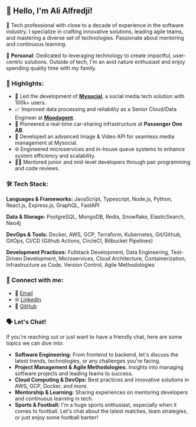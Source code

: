 <h2>👋 Hello, I'm Ali Alfredji!</h2>
<p>🔧 Tech professional with close to a decade of experience in the software industry. I specialize in crafting innovative solutions, leading agile teams, and mastering a diverse set of technologies. Passionate about mentoring and continuous learning.</p>
<p>🌱 <strong>Personal</strong>: Dedicated to leveraging technology to create impactful, user-centric solutions. Outside of tech, I'm an avid nature enthusiast and enjoy spending quality time with my family.</p>
<h3>🌟 Highlights:</h3>
<ul>
    <li>🚀 Led the development of <strong><a href="https://mysocial.io">Mysocial</a></strong>, a social media tech solution with 100k+ users.</li>
    <li>📈 Improved data processing and reliability as a Senior Cloud/Data Engineer at <strong><a href="https://moodagent.com">Moodagent</a></strong>.</li>
    <li>🚗 Pioneered a real-time car-sharing infrastructure at <strong>Passenger One AB</strong>.</li>
    <li>📸 Developed an advanced Image & Video API for seamless media management at Mysocial.</li>
    <li>🌐 Engineered microservices and in-house queue systems to enhance system efficiency and scalability.</li>
    <li>👨‍🏫 Mentored junior and mid-level developers through pair programming and code reviews.</li>
</ul>
<h3>🛠 Tech Stack:</h3>
<p><strong>Languages & Frameworks:</strong> JavaScript, Typescript, Node.js, Python, React.js, Express.js, GraphQL, FastAPI </p>
<p><strong>Data & Storage:</strong> PostgreSQL, MongoDB, Redis, Snowflake, ElasticSearch, Neo4j</p>
<p><strong>DevOps & Tools:</strong> Docker, AWS, GCP, Terraform, Kubernetes, Git/Github, GitOps, CI/CD (Github Actions, CircleCI, Bitbucket Pipelines)</p>
<p><strong>Development Practices:</strong> Fullstack Development, Data Engineering, Test-Driven Development, Microservices, Cloud Architecture, Containerization, Infrastructure as Code, Version Control, Agile Methodologies</p>
<h3>🔗 Connect with me:</h3>
<ul>
    <li>📧 <a href="mailto:ali@alfredji.com">Email</a></li>
    <li>🌐 <a href="https://linkedin.com/in/alialfredji">LinkedIn</a></li>
    <li>📂 <a href="https://github.com/alialfredji">GitHub</a></li>
</ul>
<h3>🗣 Let's Chat!</h3>
<p>If you're reaching out or just want to have a friendly chat, here are some topics we can dive into:</p>
<ul>
    <li><strong>Software Engineering:</strong> From frontend to backend, let's discuss the latest trends, technologies, or any challenges you're facing.</li>
    <li><strong>Project Management & Agile Methodologies:</strong> Insights into managing software projects and leading teams to success.</li>
    <li><strong>Cloud Computing & DevOps:</strong> Best practices and innovative solutions in AWS, GCP, Docker, and more.</li>
    <li><strong>Mentorship & Learning:</strong> Sharing experiences on mentoring developers and continuous learning in tech.</li>
    <li><strong>Sports & Football:</strong> I'm a huge sports enthusiast, especially when it comes to football. Let's chat about the latest matches, team strategies, or just enjoy some football banter!</li>
</ul>
